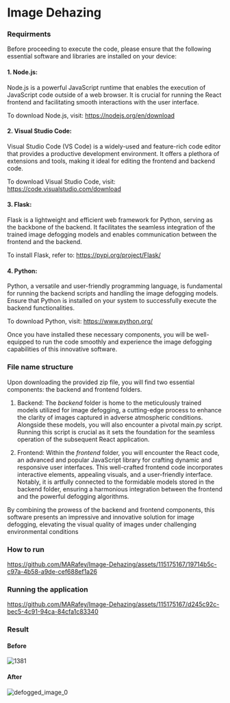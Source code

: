 # Image Dehazing

### Requirments
Before proceeding to execute the code, please ensure that the following essential software and libraries are installed on your device:

#### 1. Node.js:
Node.js is a powerful JavaScript runtime that enables the execution of JavaScript code outside of a web browser. It is crucial for running the React frontend and facilitating smooth interactions with the user interface.

To download Node.js, visit: https://nodejs.org/en/download

#### 2. Visual Studio Code:
Visual Studio Code (VS Code) is a widely-used and feature-rich code editor that provides a productive development environment. It offers a plethora of extensions and tools, making it ideal for editing the frontend and backend code.

To download Visual Studio Code, visit: https://code.visualstudio.com/download

#### 3. Flask:
Flask is a lightweight and efficient web framework for Python, serving as the backbone of the backend. It facilitates the seamless integration of the trained image defogging models and enables communication between the frontend and the backend.

To install Flask, refer to: https://pypi.org/project/Flask/

#### 4. Python:
Python, a versatile and user-friendly programming language, is fundamental for running the backend scripts and handling the image defogging models. Ensure that Python is installed on your system to successfully execute the backend functionalities.

To download Python, visit: https://www.python.org/

Once you have installed these necessary components, you will be well-equipped to run the code smoothly and experience the image defogging capabilities of this innovative software.

### File name structure
Upon downloading the provided zip file, you will find two essential components: the backend and frontend folders.

1. Backend:
The *backend* folder is home to the meticulously trained models utilized for image defogging, a cutting-edge process to enhance the clarity of images captured in adverse atmospheric conditions. Alongside these models, you will also encounter a pivotal main.py script. Running this script is crucial as it sets the foundation for the seamless operation of the subsequent React application.

2. Frontend:
Within the *frontend* folder, you will encounter the React code, an advanced and popular JavaScript library for crafting dynamic and responsive user interfaces. This well-crafted frontend code incorporates interactive elements, appealing visuals, and a user-friendly interface. Notably, it is artfully connected to the formidable models stored in the backend folder, ensuring a harmonious integration between the frontend and the powerful defogging algorithms.

By combining the prowess of the backend and frontend components, this software presents an impressive and innovative solution for image defogging, elevating the visual quality of images under challenging environmental conditions 

### How to run


https://github.com/MARafey/Image-Dehazing/assets/115175167/19714b5c-c97a-4b58-a9de-cef688ef1a26


### Running the application


https://github.com/MARafey/Image-Dehazing/assets/115175167/d245c92c-bec5-4c91-94ca-84cfa1c83340


### Result

#### Before

![1381](https://github.com/MARafey/Image-Dehazing/assets/115175167/eaf67ce8-bbf0-4f6a-aab4-313c686ad8d3)


#### After

![defogged_image_0](https://github.com/MARafey/Image-Dehazing/assets/115175167/1220fb75-46bd-4b43-b2e7-5eb230a4ca38)

